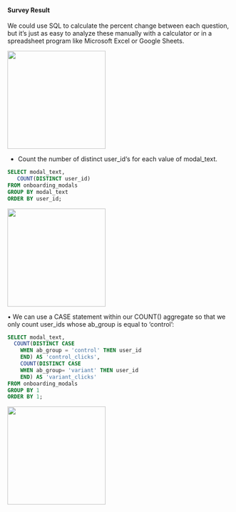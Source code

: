 #### Survey Result
We could use SQL to calculate the percent change between each question, but it’s just as easy to analyze these manually with a calculator or in a spreadsheet program like Microsoft Excel or Google Sheets.

<img src="https://github.com/user-attachments/assets/da97a487-b893-4bfa-bcd0-31c874a579da" width=220 />

* Count the number of distinct user_id‘s for each value of modal_text. 
  
```sql
SELECT modal_text, 
   COUNT(DISTINCT user_id)
FROM onboarding_modals
GROUP BY modal_text
ORDER BY user_id;
```
<img src="https://github.com/user-attachments/assets/0d1694a4-8e1c-4f78-875d-dccebd6a3252" width=220 />

• We can use a CASE statement within our COUNT() aggregate so that we only count user_ids whose ab_group is equal to ‘control’:

```sql
SELECT modal_text,
  COUNT(DISTINCT CASE
    WHEN ab_group = 'control' THEN user_id
    END) AS 'control_clicks',
    COUNT(DISTINCT CASE
    WHEN ab_group= 'variant' THEN user_id
    END) AS 'variant_clicks'
FROM onboarding_modals
GROUP BY 1
ORDER BY 1;
```
<img src='https://github.com/user-attachments/assets/c058bbac-64d0-480a-b694-bafbb33a06bb' width=220>

 
